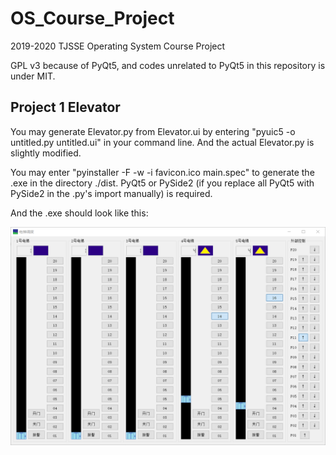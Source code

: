 # OS_Course_Project

2019-2020 TJSSE Operating System Course Project

GPL v3 because of PyQt5, and codes unrelated to PyQt5 in this repository is under MIT.

## Project 1 Elevator

You may generate Elevator.py from Elevator.ui by entering "pyuic5 -o untitled.py untitled.ui" in your command line. And the actual Elevator.py is slightly modified.

You may enter "pyinstaller -F -w -i favicon.ico main.spec" to generate the .exe in the directory ./dist. PyQt5 or PySide2 (if you replace all PyQt5 with PySide2 in the .py's import manually) is required.

And the .exe should look like this:

![Elevator](Project_1_Elevator/Elevator.png)